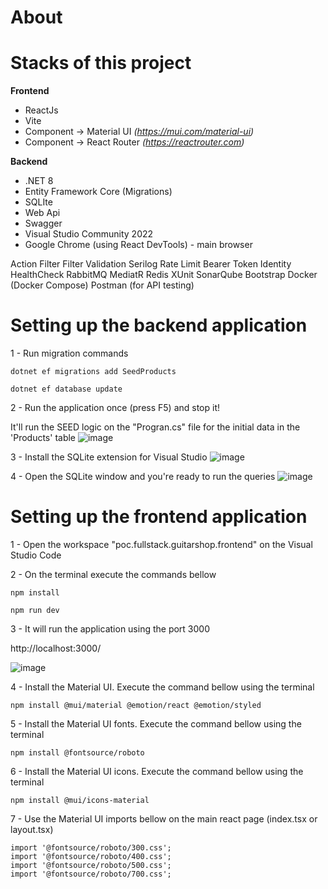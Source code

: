 # About


# Stacks of this project
__Frontend__
- ReactJs
- Vite
- Component -> Material UI _(https://mui.com/material-ui)_
- Component -> React Router _(https://reactrouter.com)_

__Backend__
- .NET 8
- Entity Framework Core (Migrations)
- SQLIte
- Web Api
- Swagger
- Visual Studio Community 2022
- Google Chrome (using React DevTools) - main browser


Action Filter
Filter Validation
Serilog
Rate Limit
Bearer Token
Identity
HealthCheck
RabbitMQ
MediatR
Redis
XUnit
SonarQube
Bootstrap
Docker (Docker Compose)
Postman (for API testing)

# Setting up the backend application
1 - Run migration commands
```Migrations
dotnet ef migrations add SeedProducts
```
```Migrations
dotnet ef database update
```
2 - Run the application once (press F5) and stop it!

It'll run the SEED logic on the "Progran.cs" file for the initial data in the 'Products' table
![image](https://github.com/user-attachments/assets/845848f5-9687-4c3d-ac5f-c4cc93b4ebca)

3 - Install the SQLite extension for Visual Studio
![image](https://github.com/user-attachments/assets/88ab2ade-e37e-4d34-9b90-1efc4d550612)

4 - Open the SQLite window and you're ready to run the queries
![image](https://github.com/user-attachments/assets/5a2fdebe-30b6-4d15-bab9-1c0dc71f2a4c)

# Setting up the frontend application
1 - Open the workspace "poc.fullstack.guitarshop.frontend" on the Visual Studio Code

2 - On the terminal execute the commands bellow

```VS Code terminal
npm install
```
```VS Code terminal
npm run dev
```

3 - It will run the application using the port 3000

http://localhost:3000/

![image](https://github.com/user-attachments/assets/fa3294fd-6e95-4fe1-9798-a331dddf5004)

4 - Install the Material UI. Execute the command bellow using the terminal
```VS Code terminal
npm install @mui/material @emotion/react @emotion/styled
```

5 - Install the Material UI fonts. Execute the command bellow using the terminal
```VS Code terminal
npm install @fontsource/roboto
```

6 - Install the Material UI icons. Execute the command bellow using the terminal
```VS Code terminal
npm install @mui/icons-material
```

7 - Use the Material UI imports bellow on the main react page (index.tsx or layout.tsx)
```main react page
import '@fontsource/roboto/300.css';
import '@fontsource/roboto/400.css';
import '@fontsource/roboto/500.css';
import '@fontsource/roboto/700.css';
```
